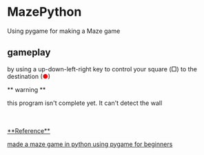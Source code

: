 # MazePython
Using pygame for making a Maze game 

## gameplay
by using a up-down-left-right key to control your square (<font color="black">□</font>) to the destination (<font color="red">●</font>)

** warning **

this program isn't complete yet. It can't detect the wall 

<br>
<br>
<u> **Reference** </u>

<a href="https://www.youtube.com/watch?v=XkSFveHx18g" target = "_blank" rel="noopener noreferrer" >made a maze game in python using pygame for beginners</a>